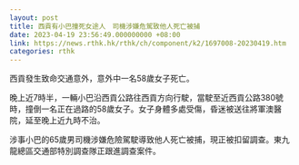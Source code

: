 ```yaml
---
layout: post
title: 西貢有小巴撞死女途人　司機涉嫌危駕致他人死亡被捕
date: 2023-04-19 23:56:49.000000000 +08:00
link: https://news.rthk.hk/rthk/ch/component/k2/1697008-20230419.htm
categories: rthk
---
```


西貢發生致命交通意外，意外中一名58歲女子死亡。

晚上近7時半，一輛小巴沿西貢公路往西貢方向行駛，當駛至近西貢公路380號時，撞倒一名正在過路的58歲女子。女子身體多處受傷，昏迷被送往將軍澳醫院，延至晚上近九時不治。

涉事小巴的65歲男司機涉嫌危險駕駛導致他人死亡被捕，現正被扣留調查。東九龍總區交通部特別調查隊正跟進調查案件。
